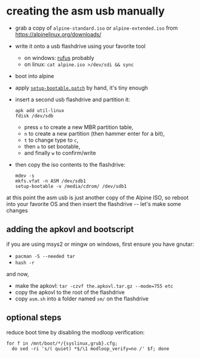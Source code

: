 # creating the asm usb manually

* grab a copy of `alpine-standard.iso` or `alpine-extended.iso` from https://alpinelinux.org/downloads/

* write it onto a usb flashdrive using your favorite tool
  * on windows: [rufus](https://github.com/pbatard/rufus/releases/) probably
  * on linux: `cat alpine.iso >/dev/sdi && sync`

* boot into alpine

* apply [`setup-bootable.patch`](./setup-bootable.patch) by hand, it's tiny enough

* insert a second usb flashdrive and partition it:
  ```
  apk add util-linux
  fdisk /dev/sdb
  ```
  * press `o` to create a new MBR partition table,
  * `n` to create a new partition (then hammer enter for a bit),
  * `t` to change type to `c`,
  * then `a` to set bootable,
  * and finally `w` to confirm/write

* then copy the iso contents to the flashdrive:
  ```
  mdev -s
  mkfs.vfat -n ASM /dev/sdb1
  setup-bootable -v /media/cdrom/ /dev/sdb1
  ```

at this point the asm usb is just another copy of the Alpine ISO, so reboot into your favorite OS and then insert the flashdrive -- let's make some changes


## adding the apkovl and bootscript

if you are using msys2 or mingw on windows, first ensure you have gnutar:
* `pacman -S --needed tar`
* `hash -r`

and now,
* make the apkovl: `tar -czvf the.apkovl.tar.gz --mode=755 etc`
* copy the apkovl to the root of the flashdrive
* copy `asm.sh` into a folder named `sm/` on the flashdrive


## optional steps

reduce boot time by disabling the modloop verification:
```
for f in /mnt/boot/*/{syslinux,grub}.cfg;
  do sed -ri 's/( quiet) *$/\1 modloop_verify=no /' $f; done 
```
